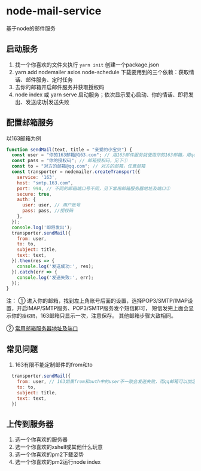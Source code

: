 # node-mail-service
基于node的邮件服务

## 启动服务
1. 找一个你喜欢的文件夹执行 `yarn init` 创建一个package.json
2. yarn add nodemailer axios node-schedule 下载要用到的三个依赖：获取情话、邮件服务、定时任务
3. 去你的邮箱开启邮件服务并获取授权码
4. node index 或 yarn serve 启动服务；依次显示爱心启动、你的情话、即将发出、发送成功|发送失败

## 配置邮箱服务

以163邮箱为例
```js
function sendMail(text, title = "亲爱的小宝贝") {
  const user = "你的163邮箱@163.com"; // 用163邮件服务就使用你的163邮箱，用qq邮件服务就用qq邮箱
  const pass = "你的授权码"; // 邮箱授权码，见下①
  const to = "对方的邮箱@qq.com"; // 对方的邮箱，任意邮箱
  const transporter = nodemailer.createTransport({
    service: '163',
    host: "smtp.163.com",
    port: 994, // 不同的邮箱端口号不同，见下常用邮箱服务器地址及端口②
    secure: true,
    auth: {
      user: user, // 用户账号
      pass: pass, //授权码
    },
  });
  console.log('即将发出');
  transporter.sendMail({
    from: user,
    to: to,
    subject: title,
    text: text,
  }).then(res => {
    console.log('发送成功:', res);
  }).catch(err => {
    console.log('发送失败:', err);
  });
}
```
注：
① 进入你的邮箱，找到左上角账号后面的设置，选择POP3/SMTP/IMAP设置，开启IMAP/SMTP服务、POP3/SMTP服务发个短信即可，
短信发完上面会显示你的`授权码`，163邮箱只显示一次，注意保存。
  其他邮箱步骤大致相同。

② [常用邮箱服务器地址及端口](https://wenku.baidu.com/view/c42dc4e8f4335a8102d276a20029bd64783e62c1.html)

## 常见问题

1. 163有限不能定制邮件的from和to
```js
  transporter.sendMail({
    from: user, // 163如果from和auth中的user不一致会发送失败，而qq邮箱可以加定制话语`你的爱人${user}`
    to: to,
    subject: title,
    text: text,
  })
```

## 上传到服务器
1. 选一个你喜欢的服务器
2. 选一个你喜欢的xshell或其他什么玩意
3. 选一个你喜欢的pm2下载姿势
4. 选一个你喜欢的pm2运行node index